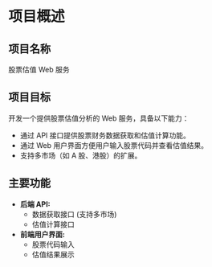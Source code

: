 # 项目概述

## 项目名称
股票估值 Web 服务

## 项目目标
开发一个提供股票估值分析的 Web 服务，具备以下能力：
- 通过 API 接口提供股票财务数据获取和估值计算功能。
- 通过 Web 用户界面方便用户输入股票代码并查看估值结果。
- 支持多市场（如 A 股、港股）的扩展。

## 主要功能
- **后端 API:**
    - 数据获取接口 (支持多市场)
    - 估值计算接口
- **前端用户界面:**
    - 股票代码输入
    - 估值结果展示
